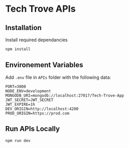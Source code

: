 # Tech Trove APIs

## Installation

Install required dependancies

```bash
npm install
```

## Environement Variables

Add `.env` file in `APIs` folder with the following data:

```.env
PORT=3000
NODE_ENV=development
MONGODB_URI=mongodb://localhost:27017/Tech-Trove-App
JWT_SECRET=JWT_SECRET
JWT_EXPIRE=1h
DEV_ORIGIN=http://localhost:4200
PROD_ORIGIN=https://prod.com
```

## Run APIs Locally

```bash
npm run dev
```
